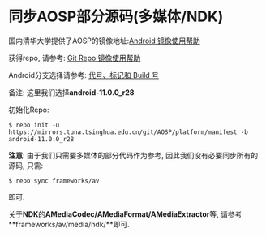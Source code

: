 # 同步AOSP部分源码(多媒体/NDK)

国内清华大学提供了AOSP的镜像地址:[Android 镜像使用帮助](https://mirrors.tuna.tsinghua.edu.cn/help/AOSP/)

获得repo, 请参考: [Git Repo 镜像使用帮助](https://mirrors.tuna.tsinghua.edu.cn/help/git-repo/)

Android分支选择请参考: [代号、标记和 Build 号](https://source.android.com/setup/start/build-numbers)

备注: 这里我们选择**android-11.0.0_r28**

初始化Repo:
```
$ repo init -u https://mirrors.tuna.tsinghua.edu.cn/git/AOSP/platform/manifest -b android-11.0.0_r28
```

**注意**: 由于我们只需要多媒体的部分代码作为参考, 因此我们没有必要同步所有的源码, 只需:
```
$ repo sync frameworks/av
```
即可.

关于**NDK**的**AMediaCodec/AMediaFormat/AMediaExtractor**等, 请参考**frameworks/av/media/ndk/**即可.